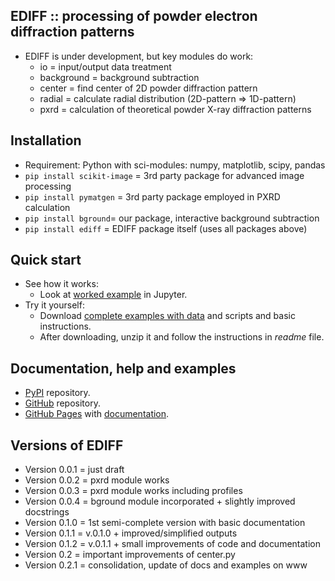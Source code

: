 EDIFF :: processing of powder electron diffraction patterns
-----------------------------------------------------------
* EDIFF is under development, but key modules do work:
    - io = input/output data treatment
	- background = background subtraction
	- center = find center of 2D powder diffraction pattern
	- radial = calculate radial distribution (2D-pattern &rArr; 1D-pattern) 
	- pxrd = calculation of theoretical powder X-ray diffraction patterns

Installation
------------
* Requirement: Python with sci-modules: numpy, matplotlib, scipy, pandas
* `pip install scikit-image` = 3rd party package for advanced image processing 
* `pip install pymatgen` = 3rd party package employed in PXRD calculation
* `pip install bground`= our package, interactive background subtraction
* `pip install ediff` = EDIFF package itself (uses all packages above)

Quick start
-----------
* See how it works:
	- Look at [worked example](https://www.dropbox.com/scl/fi/p8mi2jnhrn19qyzzsbue4/01_ediff.nb.html.pdf?rlkey=qny4agmi2osb0k8w6olpeh3wm&dl=0)
      in Jupyter.
* Try it yourself:
	- Download [complete examples with data](https://www.dropbox.com/scl/fo/td6rkdgp2usxosj1vqeku/h?rlkey=41carfdej5h2f8f4yscbuvagm&dl=0)
	  and scripts and basic instructions.
	- After downloading, unzip it and follow the instructions in *readme* file.

Documentation, help and examples
--------------------------------
* [PyPI](https://pypi.org/project/ediff) repository.
* [GitHub](https://github.com/mirekslouf/ediff) repository.
* [GitHub Pages](https://mirekslouf.github.io/ediff/)
  with [documentation](https://mirekslouf.github.io/ediff/docs).

Versions of EDIFF
-----------------

* Version 0.0.1 = just draft
* Version 0.0.2 = pxrd module works
* Version 0.0.3 = pxrd module works including profiles
* Version 0.0.4 = bground module incorporated + slightly improved docstrings
* Version 0.1.0 = 1st semi-complete version with basic documentation
* Version 0.1.1 = v.0.1.0 + improved/simplified outputs
* Version 0.1.2 = v.0.1.1 + small improvements of code and documentation
* Version 0.2   = important improvements of center.py
* Version 0.2.1 = consolidation, update of docs and examples on www
